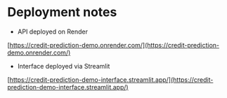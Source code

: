 # Deployment notes

- API deployed on Render

[https://credit-prediction-demo.onrender.com/](https://credit-prediction-demo.onrender.com/)

- Interface deployed via Streamlit

[https://credit-prediction-demo-interface.streamlit.app/](https://credit-prediction-demo-interface.streamlit.app/)